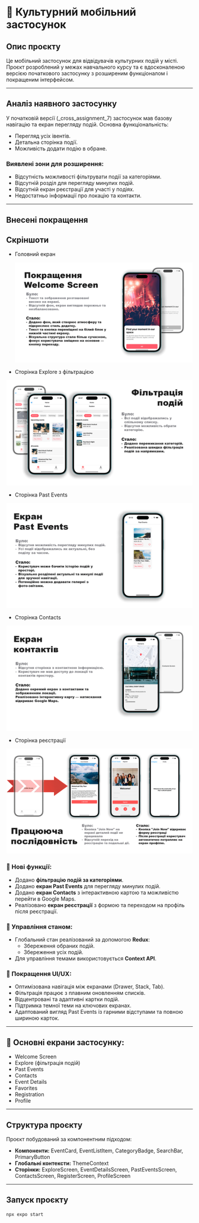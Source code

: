 # 📱 Культурний мобільний застосунок

## Опис проєкту

Це мобільний застосунок для відвідувачів культурних подій у місті. Проєкт розроблений у межах навчального курсу та є вдосконаленою версією початкового застосунку з розширеним функціоналом і покращеним інтерфейсом.

---

## Аналіз наявного застосунку

У початковій версії (\_cross_assignment_7) застосунок мав базову навігацію та екран перегляду подій. Основна функціональність:

- Перегляд усіх івентів.
- Детальна сторінка події.
- Можливість додати подію в обране.

### Виявлені зони для розширення:

- Відсутність можливості фільтрувати події за категоріями.
- Відсутній розділ для перегляду минулих подій.
- Відсутній екран реєстрації для участі у подіях.
- Недостатньо інформації про локацію та контакти.

---

## Внесені покращення

## Скріншоти

- Головний екран

  ![Головний екран](./presentation/presentation-1.png)

- Сторінка Explore з фільтрацією

![Сторінка Explore з фільтрацією](./presentation/presentation-2.png)

- Сторінка Past Events

![Сторінка Past Events](./presentation/presentation-5.png)

- Сторінка Contacts

![Сторінка Contacts](./presentation/presentation-4.png)

- Сторінка реєстрації

![Сторінка реєстрації](./presentation/presentation-3.png)

### 📌 Нові функції:

- Додано **фільтрацію подій за категоріями**.
- Додано **екран Past Events** для перегляду минулих подій.
- Додано **екран Contacts** з інтерактивною картою та можливістю перейти в Google Maps.
- Реалізовано **екран реєстрації** з формою та переходом на профіль після реєстрації.

### 📌 Управління станом:

- Глобальний стан реалізований за допомогою **Redux**:
  - Збереження обраних подій.
  - Збереження усіх подій.
- Для управління темами використовується **Context API**.

### 📌 Покращення UI/UX:

- Оптимізована навігація між екранами (Drawer, Stack, Tab).
- Фільтрація працює з плавним оновленням списків.
- Відцентровані та адаптивні картки подій.
- Підтримка темної теми на ключових екранах.
- Адаптований вигляд Past Events із гарними відступами та повною шириною карток.

---

## 🔗 Основні екрани застосунку:

- Welcome Screen
- Explore (фільтрація подій)
- Past Events
- Contacts
- Event Details
- Favorites
- Registration
- Profile

---

## Структура проєкту

Проєкт побудований за компонентним підходом:

- **Компоненти:** EventCard, EventListItem, CategoryBadge, SearchBar, PrimaryButton
- **Глобальні контексти:** ThemeContext
- **Сторінки:** ExploreScreen, EventDetailsScreen, PastEventsScreen, ContactsScreen, RegisterScreen, ProfileScreen

---

## Запуск проєкту

```bash
npx expo start
```
